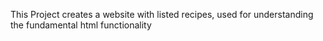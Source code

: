 This Project creates a website with listed recipes, used for understanding the fundamental html functionality
